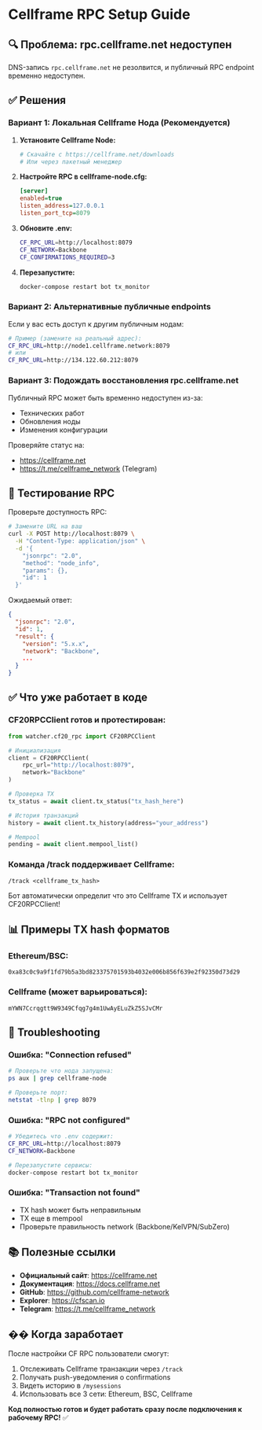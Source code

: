 # Cellframe RPC Setup Guide

## 🔍 Проблема: rpc.cellframe.net недоступен

DNS-запись `rpc.cellframe.net` не резолвится, и публичный RPC endpoint временно недоступен.

## ✅ Решения

### Вариант 1: Локальная Cellframe Нода (Рекомендуется)

1. **Установите Cellframe Node:**
   ```bash
   # Скачайте с https://cellframe.net/downloads
   # Или через пакетный менеджер
   ```

2. **Настройте RPC в cellframe-node.cfg:**
   ```ini
   [server]
   enabled=true
   listen_address=127.0.0.1
   listen_port_tcp=8079
   ```

3. **Обновите .env:**
   ```bash
   CF_RPC_URL=http://localhost:8079
   CF_NETWORK=Backbone
   CF_CONFIRMATIONS_REQUIRED=3
   ```

4. **Перезапустите:**
   ```bash
   docker-compose restart bot tx_monitor
   ```

### Вариант 2: Альтернативные публичные endpoints

Если у вас есть доступ к другим публичным нодам:

```bash
# Пример (замените на реальный адрес):
CF_RPC_URL=http://node1.cellframe.network:8079
# или
CF_RPC_URL=http://134.122.60.212:8079
```

### Вариант 3: Подождать восстановления rpc.cellframe.net

Публичный RPC может быть временно недоступен из-за:
- Технических работ
- Обновления ноды
- Изменения конфигурации

Проверяйте статус на:
- https://cellframe.net
- https://t.me/cellframe_network (Telegram)

## 🧪 Тестирование RPC

Проверьте доступность RPC:

```bash
# Замените URL на ваш
curl -X POST http://localhost:8079 \
  -H "Content-Type: application/json" \
  -d '{
    "jsonrpc": "2.0",
    "method": "node_info",
    "params": {},
    "id": 1
  }'
```

Ожидаемый ответ:
```json
{
  "jsonrpc": "2.0",
  "id": 1,
  "result": {
    "version": "5.x.x",
    "network": "Backbone",
    ...
  }
}
```

## ✅ Что уже работает в коде

### CF20RPCClient готов и протестирован:

```python
from watcher.cf20_rpc import CF20RPCClient

# Инициализация
client = CF20RPCClient(
    rpc_url="http://localhost:8079",
    network="Backbone"
)

# Проверка TX
tx_status = await client.tx_status("tx_hash_here")

# История транзакций
history = await client.tx_history(address="your_address")

# Mempool
pending = await client.mempool_list()
```

### Команда /track поддерживает Cellframe:

```
/track <cellframe_tx_hash>
```

Бот автоматически определит что это Cellframe TX и использует CF20RPCClient!

## 📊 Примеры TX hash форматов

### Ethereum/BSC:
```
0xa83c0c9a9f1fd79b5a3bd823375701593b4032e006b856f639e2f92350d73d29
```

### Cellframe (может варьироваться):
```
mYWN7Ccrqgtt9W9349Cfqg7g4m1UwAyELuZkZ5SJvCMr
```

## 🔧 Troubleshooting

### Ошибка: "Connection refused"
```bash
# Проверьте что нода запущена:
ps aux | grep cellframe-node

# Проверьте порт:
netstat -tlnp | grep 8079
```

### Ошибка: "RPC not configured"
```bash
# Убедитесь что .env содержит:
CF_RPC_URL=http://localhost:8079
CF_NETWORK=Backbone

# Перезапустите сервисы:
docker-compose restart bot tx_monitor
```

### Ошибка: "Transaction not found"
- TX hash может быть неправильным
- TX еще в mempool
- Проверьте правильность network (Backbone/KelVPN/SubZero)

## 📚 Полезные ссылки

- **Официальный сайт**: https://cellframe.net
- **Документация**: https://docs.cellframe.net
- **GitHub**: https://github.com/cellframe-network
- **Explorer**: https://cfscan.io
- **Telegram**: https://t.me/cellframe_network

## �� Когда заработает

После настройки CF RPC пользователи смогут:

1. Отслеживать Cellframe транзакции через `/track`
2. Получать push-уведомления о confirmations
3. Видеть историю в `/mysessions`
4. Использовать все 3 сети: Ethereum, BSC, Cellframe

**Код полностью готов и будет работать сразу после подключения к рабочему RPC!** ✅

